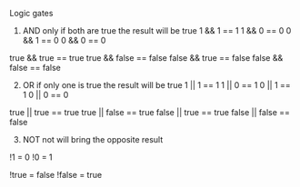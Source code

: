 Logic gates
1. AND
only if both are true the result will be true 1 && 1 == 1 1 && 0 == 0 0 && 1 == 0 0 && 0 == 0

true && true == true true && false == false false && true == false false && false == false

2. OR
if only one is true the result will be true 1 || 1 == 1 1 || 0 == 1 0 || 1 == 1 0 || 0 == 0

true || true == true true || false == true false || true == true false || false == false

3. NOT
not will bring the opposite result

!1 = 0 !0 = 1

!true = false !false = true